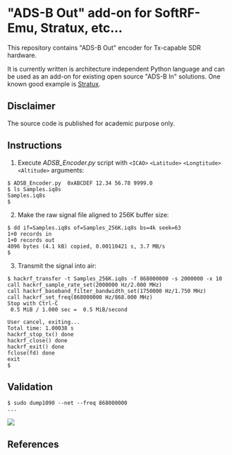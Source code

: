 # "ADS-B Out" add-on for SoftRF-Emu, Stratux, etc...

This repository contains "ADS-B Out" encoder for Tx-capable SDR hardware.

It is currently written is architecture independent Python language and can be used as an add-on for existing
open source "ADS-B In" solutions. One known good example is [Stratux](https://github.com/cyoung/stratux).

## Disclaimer
The source code is published for academic purpose only.

## Instructions
1. Execute *ADSB_Encoder.py* script with `<ICAO>` `<Latitude>` `<Longtitude>` `<Altitude>` arguments:
```
$ ADSB_Encoder.py  0xABCDEF 12.34 56.78 9999.0
$ ls Samples.iq8s
Samples.iq8s
$
```
2. Make the raw signal file aligned to 256K buffer size:
```
$ dd if=Samples.iq8s of=Samples_256K.iq8s bs=4k seek=63
1+0 records in
1+0 records out
4096 bytes (4.1 kB) copied, 0.00110421 s, 3.7 MB/s
$
```
3. Transmit the signal into air:
```
$ hackrf_transfer -t Samples_256K.iq8s -f 868000000 -s 2000000 -x 10
call hackrf_sample_rate_set(2000000 Hz/2.000 MHz)
call hackrf_baseband_filter_bandwidth_set(1750000 Hz/1.750 MHz)
call hackrf_set_freq(868000000 Hz/868.000 MHz)
Stop with Ctrl-C
 0.5 MiB / 1.000 sec =  0.5 MiB/second

User cancel, exiting...
Total time: 1.00038 s
hackrf_stop_tx() done
hackrf_close() done
hackrf_exit() done
fclose(fd) done
exit
$
```
## Validation
```
$ sudo dump1090 --net --freq 868000000
...
```
![](https://github.com/lyusupov/ADSB-Out/raw/master/documents/images/dump1090.JPG)

## References
